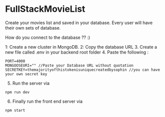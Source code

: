 # FullStackMovieList

Create your movies list and saved in your database. Every user will have their own sets of database. 

How do you connect to the database ?? :)

1: Create a new cluster in MongoDB.
2: Copy the database URL 
3. Create a new file called .env in your backend root folder
4. Paste the following :
```
PORT=4000 
MONGOOSEURI="" //Paste your Database URL without quotation
SECRETKEY=themajorityofthistokenisuniquecreatedbysophin //you can have your own secret key
```

5. Run the server via
```
npm run dev
```
6. Finally run the front end server via
```
npm start
```

